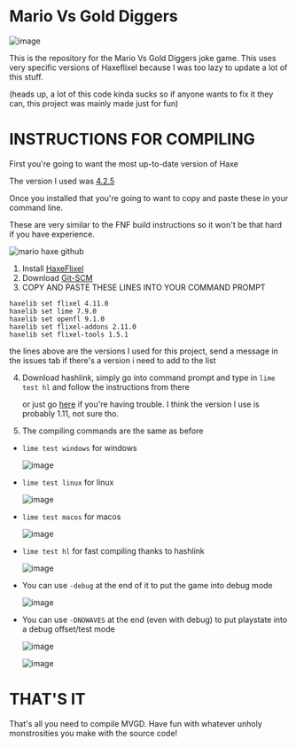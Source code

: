 ﻿# Mario Vs Gold Diggers
![image](https://github.com/TheSlithyGamer4evr/MarioVSGoldDiggers-REPO/assets/96665813/c0f7bb65-66d7-45db-80c6-caec9435cfa8)

This is the repository for the Mario Vs Gold Diggers joke game.
This uses very specific versions of Haxeflixel because I was too lazy to update a lot of this stuff.

(heads up, a lot of this code kinda sucks so if anyone wants to fix it they can, this project was mainly made just for fun)
# INSTRUCTIONS FOR COMPILING
First you're going to want the most up-to-date version of Haxe 

The version I used was [4.2.5](https://haxe.org/download/list/)

Once you installed that you're going to want to copy and paste these in your command line.

These are very similar to the FNF build instructions so it won't be that hard if you have experience.

![mario haxe github](https://github.com/TheSlithyGamer4evr/MarioVSGoldDiggers-REPO/assets/96665813/0a1dbb48-1438-4c13-b136-dd9073c2fa6b)
1. Install [HaxeFlixel](https://haxeflixel.com/documentation/install-haxeflixel/)
2. Download [Git-SCM](https://git-scm.com/downloads)
3. COPY AND PASTE THESE LINES INTO YOUR COMMAND PROMPT
```
haxelib set flixel 4.11.0
haxelib set lime 7.9.0
haxelib set openfl 9.1.0
haxelib set flixel-addons 2.11.0
haxelib set flixel-tools 1.5.1
```
the lines above are the versions I used for this project, send a message in the issues tab if there's a version i need to add to the list

4. Download hashlink, simply go into command prompt and type in `lime test hl` and follow the instructions from there

    or just go [here](https://github.com/HaxeFoundation/hashlink/releases) if you're having trouble.
     I think the version I use is probably 1.11, not sure tho.

6. The compiling commands are the same as before
- `lime test windows` for windows

  ![image](https://github.com/TheSlithyGamer4evr/MarioVSGoldDiggers-REPO/assets/96665813/a8d51ed0-e16f-4028-8f74-9cae26199642)
- `lime test linux` for linux

  ![image](https://github.com/TheSlithyGamer4evr/MarioVSGoldDiggers-REPO/assets/96665813/6de8a33b-6325-4a1c-8793-b9938fd24ef8)
- `lime test macos` for macos

  ![image](https://github.com/TheSlithyGamer4evr/MarioVSGoldDiggers-REPO/assets/96665813/f350a5da-8564-4df3-81a5-2fd523202add)
- `lime test hl` for fast compiling thanks to hashlink

  ![image](https://github.com/TheSlithyGamer4evr/MarioVSGoldDiggers-REPO/assets/96665813/65acb851-705f-48b2-bd6f-bc5d8611c989)
- You can use `-debug` at the end of it to put the game into debug mode

  ![image](https://github.com/TheSlithyGamer4evr/MarioVSGoldDiggers-REPO/assets/96665813/c6160833-ab23-468b-9d53-502482587d14)
- You can use `-DNOWAVES` at the end (even with debug) to put playstate into a debug offset/test mode

  ![image](https://github.com/TheSlithyGamer4evr/MarioVSGoldDiggers-REPO/assets/96665813/26812a4d-d4fe-4934-b53d-8654ed56a0ec)

  ![image](https://github.com/TheSlithyGamer4evr/MarioVSGoldDiggers-REPO/assets/96665813/bb1077a1-2c2c-4491-a699-9dd4beee16c6)

# THAT'S IT
That's all you need to compile MVGD. Have fun with whatever unholy monstrosities you make with the source code!
